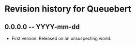 # Revision history for Queuebert

## 0.0.0.0 -- YYYY-mm-dd

* First version. Released on an unsuspecting world.
